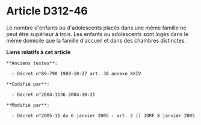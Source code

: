# Article D312-46

Le nombre d'enfants ou d'adolescents placés dans une même famille ne peut être supérieur à trois. Les enfants ou adolescents
sont logés dans le même domicile que la famille d'accueil et dans des chambres distinctes.

**Liens relatifs à cet article**

	**Anciens textes**:

	  - Décret n°89-798 1989-10-27 art. 38 annexe XXIV

	**Codifié par**:

	  - Décret n°2004-1136 2004-10-21

	**Modifié par**:

	  - Décret n°2005-11 du 6 janvier 2005 - art. 2 () JORF 8 janvier 2005
